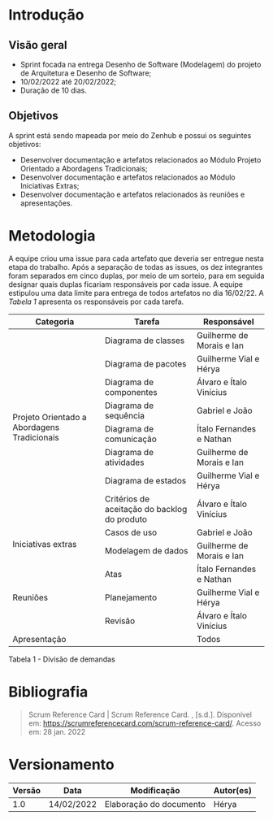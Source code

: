 # Introdução

## Visão geral

- Sprint focada na entrega Desenho de Software (Modelagem) do projeto de Arquitetura e Desenho de Software;
- 10/02/2022 até 20/02/2022;
- Duração de 10 dias.


## Objetivos

A sprint está sendo mapeada por meio do Zenhub e possui os seguintes objetivos:

- Desenvolver documentação e artefatos relacionados ao Módulo Projeto Orientado a Abordagens Tradicionais;
- Desenvolver documentação e artefatos relacionados ao Módulo Iniciativas Extras;
- Desenvolver documentação e artefatos relacionados às reuniões e apresentações.

# Metodologia

A equipe criou uma issue para cada artefato que deveria ser entregue nesta etapa do trabalho.  Após a separação de todas as issues, os dez integrantes foram separados em cinco duplas, por meio de um sorteio, para em seguida designar quais duplas ficariam responsáveis por cada issue. A equipe estipulou uma data limite para entrega de todos artefatos no dia 16/02/22. A *Tabela 1* apresenta os responsáveis por cada tarefa.

<table>
<thead>
  <tr>
    <th>Categoria</th>
    <th>Tarefa</th>
    <th>Responsável</th>
  </tr>
</thead>
<tbody>
  <tr>
    <td rowspan="8">Projeto Orientado a Abordagens Tradicionais</td>
    <td>Diagrama de classes</td>
    <td>Guilherme de Morais e Ian </td>
  </tr>
  <tr>
    <td>Diagrama de pacotes</td>
    <td>Guilherme Vial e Hérya</td>
  </tr>
  <tr>
    <td>Diagrama de componentes</td>
    <td>Álvaro e Ítalo Vinícius</td>
  </tr>
  <tr>
    <td>Diagrama de sequência</td>
    <td>Gabriel e João </td>
  </tr>
  <tr>
    <td>Diagrama de comunicação</td>
    <td>Ítalo Fernandes e Nathan</td>
  </tr>
  <tr>
    <td>Diagrama de atividades</td>
    <td>Guilherme de Morais e Ian</td>
  </tr>
  <tr>
    <td>Diagrama de estados</td>
    <td>Guilherme Vial e Hérya</td>
  </tr>
  <tr>
    <td>Critérios de aceitação do backlog do produto</td>
    <td>Álvaro e Ítalo Vinícius</td>
  </tr>
  <tr>
    <td rowspan="2">Iniciativas extras</td>
    <td>Casos de uso</td>
    <td>Gabriel e João </td>
  </tr>
  <tr>
    <td>Modelagem de dados</td>
    <td>Guilherme de Morais e Ian</td>
  </tr>
  <tr>
    <td rowspan="3">Reuniões</td>
    <td>Atas</td>
    <td>Ítalo Fernandes e Nathan</td>
  </tr>
  <tr>
    <td>Planejamento</td>
    <td>Guilherme Vial e Hérya</td>
  </tr>
  <tr>
    <td>Revisão</td>
    <td>Álvaro e Ítalo Vinícius</td>
  </tr>
  <tr>
    <td>Apresentação</td>
    <td></td>
    <td>Todos</td>
  </tr>
</tbody>
</table>

<figcaption> Tabela 1 - Divisão de demandas </figcaption>

# Bibliografia

> Scrum Reference Card | Scrum Reference Card. , [s.d.]. Disponível em: <https://scrumreferencecard.com/scrum-reference-card/>. Acesso em: 28 jan. 2022

# Versionamento

Versão | Data | Modificação | Autor(es) |
|--|--|--|--|
|1.0|14/02/2022|Elaboração do documento|Hérya|

